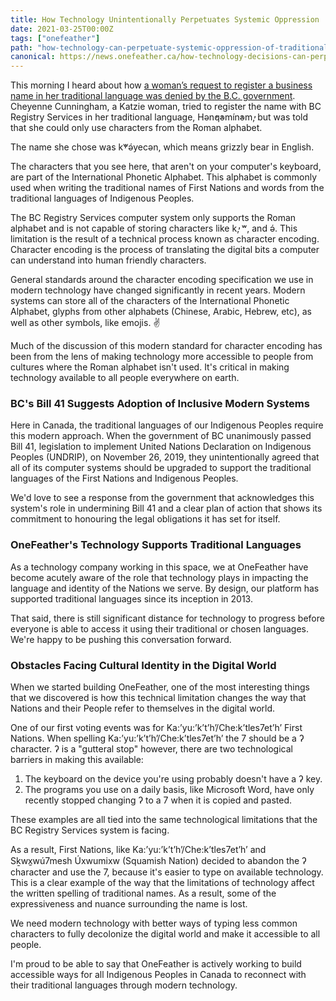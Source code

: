 ```yaml
---
title: How Technology Unintentionally Perpetuates Systemic Oppression
date: 2021-03-25T00:00Z
tags: ["onefeather"]
path: "how-technology-can-perpetuate-systemic-oppression-of-traditional-languages"
canonical: https://news.onefeather.ca/how-technology-decisions-can-perpetuate-unintentional-systemic-oppression-of-indigenous-languages-and-the-opportunity-for-inclusive-modern-systems
---
```


This morning I heard about how [a woman’s request to register a business name in
her traditional language was denied by the B.C. government][cbc-article].
Cheyenne Cunningham, a Katzie woman, tried to register the name with BC Registry
Services in her traditional language, Hən̓q̓əmín̓əm̓, but was told that she could
only use characters from the Roman alphabet.

The name she chose was k̓ʷə́yecən, which means grizzly bear in English.

The characters that you see here, that aren't on your computer's keyboard, are
part of the International Phonetic Alphabet. This alphabet is commonly used when
writing the traditional names of First Nations and words from the traditional
languages of Indigenous Peoples.

The BC Registry Services computer system only supports the Roman alphabet and is
not capable of storing characters like k̓, ʷ, and ə́. This limitation is the
result of a technical process known as character encoding. Character encoding is
the process of translating the digital bits a computer can understand into human
friendly characters.

General standards around the character encoding specification we use in modern
technology have changed significantly in recent years. Modern systems can store
all of the characters of the International Phonetic Alphabet, glyphs from other
alphabets (Chinese, Arabic, Hebrew, etc), as well as other symbols, like emojis.
✌️

Much of the discussion of this modern standard for character encoding has been
from the lens of making technology more accessible to people from cultures where
the Roman alphabet isn't used. It's critical in making technology available to
all people everywhere on earth.

### BC's Bill 41 Suggests Adoption of Inclusive Modern Systems

Here in Canada, the traditional languages of our Indigenous Peoples require this
modern approach. When the government of BC unanimously passed Bill 41,
legislation to implement United Nations Declaration on Indigenous Peoples
(UNDRIP), on November 26, 2019, they unintentionally agreed that all of its
computer systems should be upgraded to support the traditional languages of the
First Nations and Indigenous Peoples.

We'd love to see a response from the government that acknowledges this system's
role in undermining Bill 41 and a clear plan of action that shows its commitment
to honouring the legal obligations it has set for itself.

### OneFeather's Technology Supports Traditional Languages

As a technology company working in this space, we at OneFeather have become
acutely aware of the role that technology plays in impacting the language and
identity of the Nations we serve. By design, our platform has supported
traditional languages since its inception in 2013.

That said, there is still significant distance for technology to progress before
everyone is able to access it using their traditional or chosen languages. We're
happy to be pushing this conversation forward.

### Obstacles Facing Cultural Identity in the Digital World

When we started building OneFeather, one of the most interesting things that we
discovered is how this technical limitation changes the way that Nations and
their People refer to themselves in the digital world.

One of our first voting events was for Ka:’yu:’k’t’h’/Che:k’tles7et’h’ First
Nations. When spelling Ka:’yu:’k’t’h’/Che:k’tles7et’h’ the 7 should be a ʔ
character. ʔ is a "gutteral stop" however, there are two technological barriers
in making this available:

1. The keyboard on the device you're using probably doesn't have a ʔ key.
1. The programs you use on a daily basis, like Microsoft Word, have only
   recently stopped changing ʔ to a 7 when it is copied and pasted.

These examples are all tied into the same technological limitations that the BC
Registry Services system is facing.

As a result, First Nations, like Ka:’yu:’k’t’h’/Che:k’tles7et’h’ and Sḵwx̱wú7mesh
Úxwumixw (Squamish Nation) decided to abandon the ʔ character and use the 7,
because it's easier to type on available technology. This is a clear example of
the way that the limitations of technology affect the written spelling of
traditional names. As a result, some of the expressiveness and nuance
surrounding the name is lost.

We need modern technology with better ways of typing less common characters to
fully decolonize the digital world and make it accessible to all people.

I'm proud to be able to say that OneFeather is actively working to build
accessible ways for all Indigenous Peoples in Canada to reconnect with their
traditional languages through modern technology.

[cbc-article]:
  https://www.cbc.ca/news/canada/british-columbia/bc-government-denies-woman-to-register-business-indigenous-language-1.5962694
